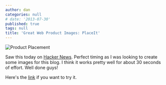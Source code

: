 ```yaml
---
author: dan
categories: null
# date: '2013-07-30'
published: true
tags: null
title: 'Great Web Product Images: PlaceIt'
---
```


![Product Placement](/img/breezi_placeit2.jpg)

Saw this today on [Hacker News][1].  Perfect timing as I was looking to create some images for this blog.  I think it works pretty well for about 30 seconds of effort.  Well done guys!

Here's the [link][2] if you want to try it.

[1]: https://news.ycombinator.com/news
[2]: http://placeit.breezi.com/productshots/

<!--more-->
